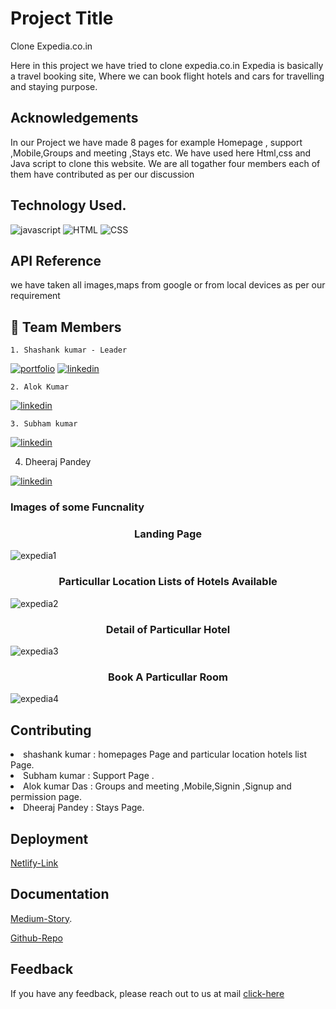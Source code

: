 
# Project Title

Clone Expedia.co.in

Here in this project we have tried to clone expedia.co.in
Expedia is  basically a travel booking site, Where we can book flight hotels and cars for travelling and staying purpose.
 
## Acknowledgements

 
In our Project we have made 8 pages for example Homepage , support ,Mobile,Groups and meeting ,Stays etc.
We have used here Html,css and Java script to clone this website.
We are all togather four members each of them have contributed as per our discussion

## Technology Used.

![javascript](https://img.shields.io/badge/javascript-%2320232a.svg?style=for-the-badge&logo=javascript&logoColor=%2361DAFB) 
![HTML](https://img.shields.io/badge/HTML-%2320232a.svg?style=for-the-badge&logo=HTML&logoColor=%2361DAFB)
![CSS](https://img.shields.io/badge/CSS-%2320232a.svg?style=for-the-badge&logo=CSS&logoColor=%2361DAFB) 

## API Reference
we have taken all images,maps from google or from local devices as per our requirement

## 🔗 Team Members
    1. Shashank kumar - Leader
[![portfolio](https://img.shields.io/badge/my_portfolio-000?style=for-the-badge&logo=ko-fi&logoColor=white)](https://shashankkumarportfolio.netlify.app/)
[![linkedin](https://img.shields.io/badge/linkedin-0A66C2?style=for-the-badge&logo=linkedin&logoColor=white)](https://www.linkedin.com/in/shashank-kumar-83008122b/)
    
    2. Alok Kumar
[![linkedin](https://img.shields.io/badge/linkedin-0A66C2?style=for-the-badge&logo=linkedin&logoColor=white)](https://www.linkedin.com/in/shashank-kumar-83008122b/)
    
    3. Subham kumar 
[![linkedin](https://img.shields.io/badge/linkedin-0A66C2?style=for-the-badge&logo=linkedin&logoColor=white)](https://www.linkedin.com/in/shoaib-patel-230449203/)

4. Dheeraj Pandey

[![linkedin](https://img.shields.io/badge/linkedin-0A66C2?style=for-the-badge&logo=linkedin&logoColor=white)](https://www.linkedin.com/in/shoaib-patel-230449203/)
 
 ### Images of some Funcnality
 
 <h3 align="center" >Landing Page</h3>
 
 ![expedia1](https://user-images.githubusercontent.com/67480861/188615922-3101af30-98ea-4609-bdc5-a429e596acf7.PNG)
 
 <h3 align="center" >Particullar Location Lists of Hotels Available</h3>
 
 ![expedia2](https://user-images.githubusercontent.com/67480861/188615942-5a90c172-bafb-44fc-a45a-5edd8a94ffc5.PNG)
 
 <h3 align="center" >Detail of Particullar Hotel</h3>
 
![expedia3](https://user-images.githubusercontent.com/67480861/188615961-906e7a2e-daa4-4502-b7bf-04284a4a8771.PNG)

<h3 align="center" >Book A Particullar Room</h3>

![expedia4](https://user-images.githubusercontent.com/67480861/188615980-41380dbe-61ba-444c-9a50-5f910430be30.PNG)

   
## Contributing

 <li>shashank kumar : homepages Page and particular location hotels list Page.</li>
 <li>Subham kumar : Support Page .</li>
 <li>Alok kumar Das : Groups and meeting ,Mobile,Signin ,Signup and permission page.</li>
 <li> Dheeraj Pandey  : Stays Page.</li>


## Deployment
[Netlify-Link](https://adorable-florentine-b9f201.netlify.app)
## Documentation

[Medium-Story](https://medium.com/@madhav131ex/collaborative-project-on-cloning-of-expedia-co-in-c41a26abce88).

[Github-Repo](https://github.com/shashankkumarP/Expedia-clone)

## Feedback
If you have any feedback, please reach out to us at mail  <a href='https://mail.google.com/mail/u/0/?fs=1&tf=cm&source=mailto&su=Hi+There&to=madhav131ex@gmail.com&body=body+goes+here' > click-here</a>

